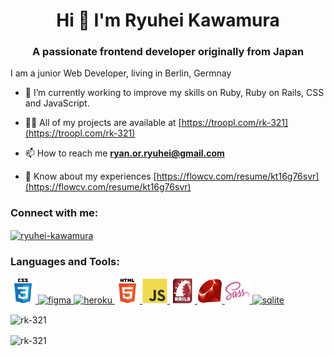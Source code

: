<h1 align="center">Hi 👋 I'm Ryuhei Kawamura</h1>
<h3 align="center">A passionate frontend developer originally from Japan</h3>

<p>I am a junior Web Developer, living in Berlin, Germnay</p>

- 🌱 I’m currently working to improve my skills on Ruby, Ruby on Rails, CSS and JavaScript.

- 👨‍💻 All of my projects are available at [https://troopl.com/rk-321](https://troopl.com/rk-321)

- 📫 How to reach me **ryan.or.ryuhei@gmail.com**

- 📄 Know about my experiences [https://flowcv.com/resume/kt16g76svr](https://flowcv.com/resume/kt16g76svr)

<h3 align="left">Connect with me:</h3>
<p align="left">
<a href="https://linkedin.com/in/ryuhei-kawamura" target="blank"><img align="center" src="https://raw.githubusercontent.com/rahuldkjain/github-profile-readme-generator/master/src/images/icons/Social/linked-in-alt.svg" alt="ryuhei-kawamura" height="30" width="40" /></a>
</p>

<h3 align="left">Languages and Tools:</h3>
<p align="left"> <a href="https://www.w3schools.com/css/" target="_blank" rel="noreferrer"> <img src="https://raw.githubusercontent.com/devicons/devicon/master/icons/css3/css3-original-wordmark.svg" alt="css3" width="40" height="40"/> </a> <a href="https://www.figma.com/" target="_blank" rel="noreferrer"> <img src="https://www.vectorlogo.zone/logos/figma/figma-icon.svg" alt="figma" width="40" height="40"/> </a> <a href="https://heroku.com" target="_blank" rel="noreferrer"> <img src="https://www.vectorlogo.zone/logos/heroku/heroku-icon.svg" alt="heroku" width="40" height="40"/> </a> <a href="https://www.w3.org/html/" target="_blank" rel="noreferrer"> <img src="https://raw.githubusercontent.com/devicons/devicon/master/icons/html5/html5-original-wordmark.svg" alt="html5" width="40" height="40"/> </a> <a href="https://developer.mozilla.org/en-US/docs/Web/JavaScript" target="_blank" rel="noreferrer"> <img src="https://raw.githubusercontent.com/devicons/devicon/master/icons/javascript/javascript-original.svg" alt="javascript" width="40" height="40"/> </a> <a href="https://rubyonrails.org" target="_blank" rel="noreferrer"> <img src="https://raw.githubusercontent.com/devicons/devicon/master/icons/rails/rails-original-wordmark.svg" alt="rails" width="40" height="40"/> </a> <a href="https://www.ruby-lang.org/en/" target="_blank" rel="noreferrer"> <img src="https://raw.githubusercontent.com/devicons/devicon/master/icons/ruby/ruby-original.svg" alt="ruby" width="40" height="40"/> </a> <a href="https://sass-lang.com" target="_blank" rel="noreferrer"> <img src="https://raw.githubusercontent.com/devicons/devicon/master/icons/sass/sass-original.svg" alt="sass" width="40" height="40"/> </a> <a href="https://www.sqlite.org/" target="_blank" rel="noreferrer"> <img src="https://www.vectorlogo.zone/logos/sqlite/sqlite-icon.svg" alt="sqlite" width="40" height="40"/> </a> </p>

<p><img align="center" src="https://github-readme-stats.vercel.app/api/top-langs?username=rk-321&show_icons=true&locale=en&layout=compact" alt="rk-321" /></p>

<p><img align="center" src="https://github-readme-streak-stats.herokuapp.com/?user=rk-321&" alt="rk-321" /></p>

